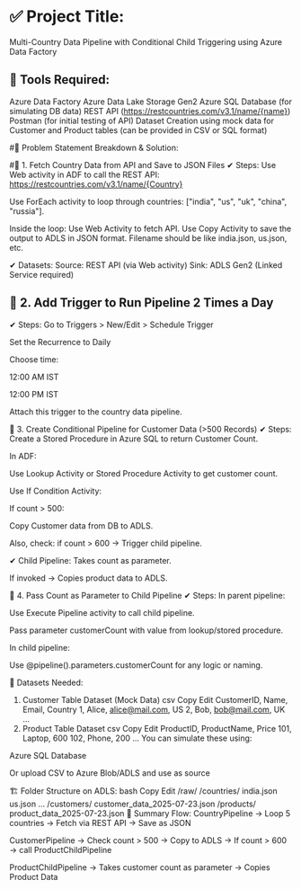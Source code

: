 # ✅ Project Title:
Multi-Country Data Pipeline with Conditional Child Triggering using Azure Data Factory


## 🔧 Tools Required:
Azure Data Factory
Azure Data Lake Storage Gen2
Azure SQL Database (for simulating DB data)
REST API (https://restcountries.com/v3.1/name/{name})
Postman (for initial testing of API)
Dataset Creation using mock data for Customer and Product tables (can be provided in CSV or SQL format)


#🧾 Problem Statement Breakdown & Solution:

#📌 1. Fetch Country Data from API and Save to JSON Files
✔ Steps:
Use Web activity in ADF to call the REST API:
https://restcountries.com/v3.1/name/{Country}

Use ForEach activity to loop through countries: ["india", "us", "uk", "china", "russia"].

Inside the loop:
Use Web Activity to fetch API.
Use Copy Activity to save the output to ADLS in JSON format.
Filename should be like india.json, us.json, etc.

✔ Datasets:
Source: REST API (via Web activity)
Sink: ADLS Gen2 (Linked Service required)


## 📌 2. Add Trigger to Run Pipeline 2 Times a Day
✔ Steps:
Go to Triggers > New/Edit > Schedule Trigger

Set the Recurrence to Daily

Choose time:

12:00 AM IST

12:00 PM IST

Attach this trigger to the country data pipeline.

📌 3. Create Conditional Pipeline for Customer Data (>500 Records)
✔ Steps:
Create a Stored Procedure in Azure SQL to return Customer Count.

In ADF:

Use Lookup Activity or Stored Procedure Activity to get customer count.

Use If Condition Activity:

If count > 500:

Copy Customer data from DB to ADLS.

Also, check: if count > 600 → Trigger child pipeline.

✔ Child Pipeline:
Takes count as parameter.

If invoked → Copies product data to ADLS.

📌 4. Pass Count as Parameter to Child Pipeline
✔ Steps:
In parent pipeline:

Use Execute Pipeline activity to call child pipeline.

Pass parameter customerCount with value from lookup/stored procedure.

In child pipeline:

Use @pipeline().parameters.customerCount for any logic or naming.

📁 Datasets Needed:
1. Customer Table Dataset (Mock Data)
csv
Copy
Edit
CustomerID, Name, Email, Country
1, Alice, alice@mail.com, US
2, Bob, bob@mail.com, UK
...
2. Product Table Dataset
csv
Copy
Edit
ProductID, ProductName, Price
101, Laptop, 600
102, Phone, 200
...
You can simulate these using:

Azure SQL Database

Or upload CSV to Azure Blob/ADLS and use as source

🏗 Folder Structure on ADLS:
bash
Copy
Edit
/raw/
    /countries/
        india.json
        us.json
        ...
    /customers/
        customer_data_2025-07-23.json
    /products/
        product_data_2025-07-23.json
🔁 Summary Flow:
CountryPipeline
→ Loop 5 countries
→ Fetch via REST API
→ Save as JSON

CustomerPipeline
→ Check count > 500
→ Copy to ADLS
→ If count > 600 → call ProductChildPipeline

ProductChildPipeline
→ Takes customer count as parameter
→ Copies Product Data

